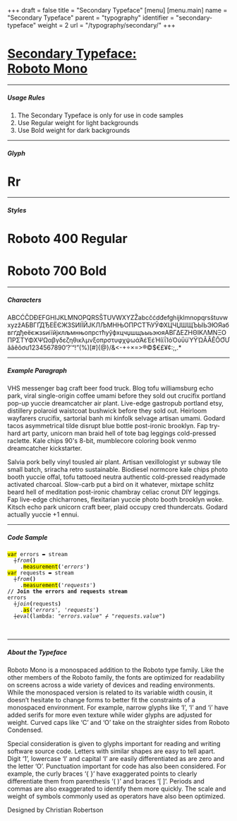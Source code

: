 +++
draft = false
title = "Secondary Typeface"
[menu]
  [menu.main]
    name = "Secondary Typeface"
    parent = "typography"
    identifier = "secondary-typeface"
    weight = 2
    url = "/typography/secondary/"
+++

<div class="row">
  <div class="col-xs-12">
    <div class="page-header">
      <a class="page-header--anchor" id="title"></a>
      <a href="#title">
        <h1>Secondary Typeface:<br/>Roboto Mono</h1>
      </a>
    </div>
  </div>
  <div class="col-xs-12">
    <hr class="dark" />
    <h5>Usage Rules</h5>
    <ol>
      <li>The Secondary Typeface is only for use in code samples</li>
      <li>Use Regular weight for light backgrounds</li>
      <li>Use Bold weight for dark backgrounds</li>
    </ol>
    <hr class="dark" />
  </div>
</div>

<div class="row">
  <div class="col-sm-2">
    <h5>Glyph</h5>
    <div class="type-sample--mono">
      <h1 class="type-sample--glyph">Rr</h1>
    </div>
    <hr class="dark visible-xs-block" />
  </div>
  <div class="col-sm-7">
    <h5>Styles</h5>
    <div class="type-sample--mono">
      <h1 class="type-sample--weight400">Roboto 400 Regular</h1>
      <h1 class="type-sample--weight700">Roboto 700 Bold</h1>
    </div>
    <hr class="dark" />
    <h5>Characters</h5>
    <div class="type-sample--mono">
      <p class="type-sample--characters">​‌A​‌B​‌C​‌Ć​‌Č​‌D​‌Đ​‌E​‌F​‌G​‌H​‌I​‌J​‌K​‌L​‌M​‌N​‌O​‌P​‌Q​‌R​‌S​‌Š​‌T​‌U​‌V​‌W​‌X​‌Y​‌Z​‌Ž​‌a​‌b​‌c​‌č​‌ć​‌d​‌đ​‌e​‌f​‌g​‌h​‌i​‌j​‌k​‌l​‌m​‌n​‌o​‌p​‌q​‌r​‌s​‌š​‌t​‌u​‌v​‌w​‌x​‌y​‌z​‌ž​‌А​‌Б​‌В​‌Г​‌Ґ​‌Д​‌Ђ​‌Е​‌Ё​‌Є​‌Ж​‌З​‌Ѕ​‌И​‌І​‌Ї​‌Й​‌Ј​‌К​‌Л​‌Љ​‌М​‌НЊ​‌О​‌П​‌Р​‌С​‌Т​‌Ћ​‌У​‌Ў​‌Ф​‌Х​‌Ц​‌Ч​‌Џ​‌Ш​‌Щ​‌Ъ​‌Ы​‌Ь​‌Э​‌Ю​‌Я​‌а​‌б​‌в​‌г​‌ґ​‌д​‌ђ​‌е​‌ё​‌є​‌ж​‌з​‌ѕ​‌и​‌і​‌ї​‌й​‌ј​‌к​‌л​‌љ​‌м​‌н​‌њ​‌о​‌п​‌р​‌с​‌т​‌ћ​‌у​‌ў​‌ф​‌х​‌ц​‌ч​‌џ​‌ш​‌щ​‌ъ​‌ы​‌ь​‌э​‌ю​‌я​‌Α​‌Β​‌Γ​‌Δ​‌Ε​‌Ζ​‌Η​‌Θ​‌Ι​‌Κ​‌Λ​‌Μ​‌Ν​‌Ξ​‌Ο​‌Π​‌Ρ​‌Σ​Τ​‌Υ​‌Φ​‌Χ​‌Ψ​‌Ω​‌α​‌β​‌γ​‌δ​‌ε​‌ζ​‌η​‌θ​‌ι​‌κ​‌λ​‌μ​‌ν​‌ξ​‌ο​‌π​‌ρ​‌σ​‌τ​‌υ​‌φ​‌χ​‌ψ​‌ω​‌ά​‌Ά​‌έ​‌Έ​‌έ​‌Ή​‌ί​‌ϊ​‌ΐ​‌Ί​‌ό​‌Ό​‌ύ​‌ΰ​‌ϋ​‌Ύ​‌Ϋ​‌Ώ​‌Ă​‌Â​‌Ê​‌Ô​‌Ơ​‌Ư​‌ă​‌â​‌ê​‌ô​‌ơ​‌ư​‌1​‌2​‌3​‌4​‌5​‌6​‌7​‌8​‌9​‌0​‌‘​‌?​‌’​‌“​‌!​‌”​‌(​‌%​‌)​‌[​‌#​‌]​‌{​‌@​‌}​‌/​‌&​‌<​‌-​‌+​‌÷​‌×​‌=​‌>​‌®​‌©​‌$​‌€​‌£​‌¥​‌¢​‌:​‌;​‌,​‌.​‌*</p>
    </div>
    <hr class="dark" />
    <h5>Example Paragraph</h5>
    <div class="type-sample--mono">
      <p>VHS messenger bag craft beer food truck. Blog tofu williamsburg echo park, viral single-origin coffee umami before they sold out crucifix portland pop-up yuccie dreamcatcher air plant. Live-edge gastropub portland etsy, distillery polaroid waistcoat bushwick before they sold out. Heirloom wayfarers crucifix, sartorial banh mi kinfolk selvage artisan umami. Godard tacos asymmetrical tilde disrupt blue bottle post-ironic brooklyn. Fap try-hard art party, unicorn man braid hell of tote bag leggings cold-pressed raclette. Kale chips 90's 8-bit, mumblecore coloring book venmo dreamcatcher kickstarter.</p>
      <p>Salvia pork belly vinyl tousled air plant. Artisan vexillologist yr subway tile small batch, sriracha retro sustainable. Biodiesel normcore kale chips photo booth yuccie offal, tofu tattooed neutra authentic cold-pressed readymade activated charcoal. Slow-carb put a bird on it whatever, mixtape schlitz beard hell of meditation post-ironic chambray celiac cronut DIY leggings. Fap live-edge chicharrones, flexitarian yuccie photo booth brooklyn woke. Kitsch echo park unicorn craft beer, plaid occupy cred thundercats. Godard actually yuccie +1 ennui.</p>
    </div>
    <hr class="dark" />
    <h5>Code Sample</h5>
    <pre class="rainbow-highlighter"><code><mark>var</mark> errors <del>=</del> stream<br/>  <del>|</del><i>from</i><b>()</b><br/>    .<mark>measurement</mark><b>(</b><em>'errors'</em><b>)</b><br/><mark>var</mark> requests <del>=</del> stream<br/>  <del>|</del><i>from</i><b>(</b><b>)</b><br/>    .<mark>measurement</mark><b>(</b><em>'requests'</em><b>)</b><br/><b>// Join the errors and requests stream</b><br/>errors<br/>  <del>|</del><i>join</i><b>(</b>requests<b>)</b><br/>    .<mark>as</mark><b>(</b><em>'errors', 'requests'</em><b>)</b><br/>  <del>|</del><i>eval</i><b>(</b>lambda: <em>"errors.value"</em> <del>/</del> <em>"requests.value"</em><b>)</b></code></pre>
    <br class="visible-xs-block" />
  </div>
  <div class="col-sm-3">
    <hr class="dark visible-xs-block" />
    <h5>About the Typeface</h5>
    <p>Roboto Mono is a monospaced addition to the Roboto type family. Like the other members of the Roboto family, the fonts are optimized for readability on screens across a wide variety of devices and reading environments. While the monospaced version is related to its variable width cousin, it doesn’t hesitate to change forms to better fit the constraints of a monospaced environment. For example, narrow glyphs like ‘I’, ‘l’ and ‘i’ have added serifs for more even texture while wider glyphs are adjusted for weight. Curved caps like ‘C’ and ‘O’ take on the straighter sides from Roboto Condensed.</p>
    <p>Special consideration is given to glyphs important for reading and writing software source code. Letters with similar shapes are easy to tell apart. Digit ‘1’, lowercase ‘l’ and capital ‘I’ are easily differentiated as are zero and the letter ‘O’. Punctuation important for code has also been considered. For example, the curly braces ‘{ }’ have exaggerated points to clearly differentiate them from parenthesis ‘( )’ and braces ‘[ ]’. Periods and commas are also exaggerated to identify them more quickly. The scale and weight of symbols commonly used as operators have also been optimized.</p>
    <p>Designed by Christian Robertson</p>
  </div>
</div>